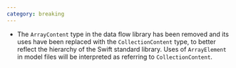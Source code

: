 ```yaml
---
category: breaking
---
```


* The `ArrayContent` type in the data flow library has been removed and its uses have been replaced with the `CollectionContent` type, to better reflect the hierarchy of the Swift standard library. Uses of `ArrayElement` in model files will be interpreted as referring to `CollectionContent`.
